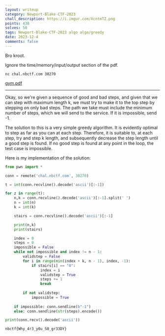 ```yaml
---
layout: writeup
category: Newport-Blake-CTF-2023
chall_description: https://i.imgur.com/XcntmTZ.png
points: 438
solves: 50
tags: Newport-Blake-CTF-2023 algo algo/greedy
date: 2023-12-4
comments: false
---
```


Bro kroot.  

Ignore the time/memory/input/output section of the pdf.  

`nc chal.nbctf.com 30270`  

[gym.pdf](https://github.com/Nightxade/ctf-writeups/blob/master/assets/CTFs/Newport-Blake-CTF-2023/algo/gym.pdf)  

---

Okay, so we're given a sequence of good and bad steps, and given that we can step with maximum length k, we must try to make it to the top step by stepping on only bad steps. The path we take must include the minimum number of steps, which we will send to the service. If it is impossible, send -1.  

The solution to this is a very simple greedy algorithm. It is evidently optimal to step as far as you can at each step. Therefore, it is suitable to, at each step, try and step k length, and subsequently decrease the step length until a good step is found. If no good step is found at any point in the loop, the test case is impossible.  

Here is my implementation of the solution:  

```py
from pwn import *

conn = remote('chal.nbctf.com', 30270)

t = int(conn.recvline().decode('ascii')[:-1])

for z in range(t):
    n,k = conn.recvline().decode('ascii')[:-1].split(' ')
    n = int(n)
    k = int(k)

    stairs = conn.recvline().decode('ascii')[:-1]

    print(n,k)
    print(stairs)

    index = 0
    steps = 0
    impossible = False
    while not impossible and index != n - 1:
        validstep = False
        for i in range(min(index + k, n - 1), index, -1):
            if stairs[i] == "0":
                index = i
                validstep = True
                steps += 1
                break
        
        if not validstep:
            impossible = True
            
    if impossible: conn.sendline(b"-1")
    else: conn.sendline(str(steps).encode())

print(conn.recv().decode('ascii'))
```

    nbctf{Why_4r3_y0u_S0_gr33DY}